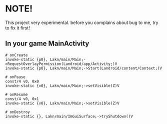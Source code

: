 # NOTE!
This project very experimental. before you complains about bug to me, try to fix it first!

## In your game MainActivity
```smali
# onCreate
invoke-static {p0}, Lakn/main/Main;->RequestOverlayPermission(Landroid/app/Activity;)V
invoke-static {p0}, Lakn/main/Main;->Start(Landroid/content/Context;)V

# onPause
const/4 v0, 0x0
invoke-static {v0}, Lakn/main/Main;->setVisible(Z)V

# onResume
const/4 v0, 0x1
invoke-static {v0}, Lakn/main/Main;->setVisible(Z)V

# onDestroy
invoke-static {}, Lakn/main/ImGuiSurface;->tryShutdown()V
```
